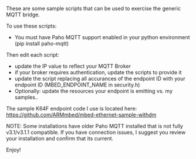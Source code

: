 These are some sample scripts that can be used to exercise the generic MQTT bridge. 

To use these scripts:
- You must have Paho MQTT support enabled in your python environment (pip install paho-mqtt)

Then edit each script:
- update the IP value to reflect your MQTT Broker
- if your broker requires authentication, update the scripts to provide it
- update the script replacing all accurances of the endpoint ID with your endpoint ID (MBED_ENDPOINT_NAME in security.h)
- Optionally: update the resources your endpoint is emitting vs. my samples..

The sample K64F endpoint code I use is located here: https://github.com/ARMmbed/mbed-ethernet-sample-withdm

NOTE: Some installations have older Paho MQTT installed that is not fully v3.1/v3.1.1 compatible. If you have connection issues, I suggest you review your installation and confirm that its current. 

Enjoy!
